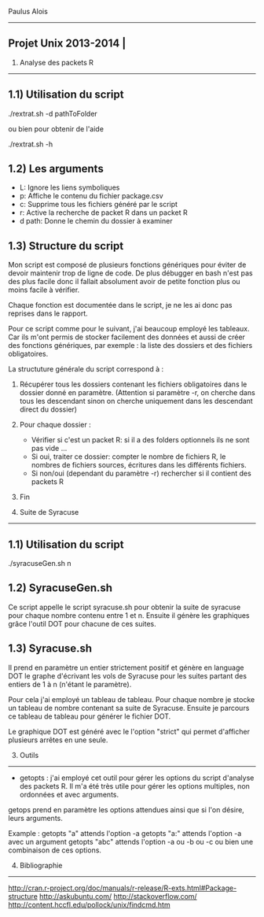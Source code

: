 Paulus Alois

-----------------------
Projet Unix 2013-2014 |
-----------------------

1) Analyse des packets R 
_________________________

1.1) Utilisation du script
---------------------

./rextrat.sh -d pathToFolder

ou bien pour obtenir de l'aide

./rextrat.sh -h

1.2) Les arguments
---------------------

- L: Ignore les liens symboliques 
- p: Affiche le contenu du fichier package.csv
- c: Supprime tous les fichiers généré par le script
- r: Active la recherche de packet R dans un packet R
- d path: Donne le chemin du dossier à examiner

1.3) Structure du script
---------------------

Mon script est composé de plusieurs fonctions génériques pour éviter de devoir maintenir trop de ligne de code. De plus débugger en bash n'est pas des plus facile donc il fallait absolument avoir de petite fonction plus ou moins facile à vérifier.

Chaque fonction est documentée dans le script, je ne les ai donc pas reprises dans le rapport.

Pour ce script comme pour le suivant, j'ai beaucoup employé les tableaux. Car ils m'ont permis de stocker facilement des données et aussi de créer des fonctions génériques, par exemple : la liste des dossiers et des fichiers obligatoires.

La structuture générale du script correspond à :

1) Récupérer tous les dossiers contenant les fichiers obligatoires dans le dossier donné en paramètre.
(Attention si paramètre -r, on cherche dans tous les descendant sinon on cherche uniquement dans les descendant direct du dossier)

2) Pour chaque dossier :
    - Vérifier si c'est un packet R: si il a des folders optionnels ils ne sont pas vide ...
    - Si oui, traiter ce dossier: compter le nombre de fichiers R, le nombres de fichiers sources, écritures dans les différents fichiers.
    - Si non/oui (dependant du paramètre -r) rechercher si il contient des packets R
3) Fin


2) Suite de Syracuse
_____________________


1.1) Utilisation du script
--------------------------

./syracuseGen.sh n


1.2) SyracuseGen.sh
---------------------

Ce script appelle le script syracuse.sh pour obtenir la suite de syracuse pour chaque nombre contenu entre 1 et n. 
Ensuite il génère les graphiques grâce l'outil DOT pour chacune de ces suites.


1.3) Syracuse.sh
---------------------

Il prend en paramètre un entier strictement positif et génère en language DOT le graphe d'écrivant les vols de Syracuse pour les suites partant des entiers de 1 à n (n'étant le paramètre).

Pour cela j'ai employé un tableau de tableau. Pour chaque nombre je stocke un tableau de nombre contenant sa suite de Syracuse.
Ensuite je parcours ce tableau de tableau pour générer le fichier DOT. 

Le graphique DOT est généré avec le l'option "strict" qui permet d'afficher plusieurs arrêtes en une seule.

3) Outils
___________

- getopts : j'ai employé cet outil pour gérer les options du script d'analyse des packets R. Il m'a été très utile pour gérer les options multiples, non ordonnées et avec arguments.

getops prend en paramètre les options attendues ainsi que si l'on désire, leurs arguments.

Example : getopts "a" attends l'option -a
          getopts "a:" attends l'option -a avec un argument
          getopts "abc" attends l'option -a ou -b ou -c ou bien une combinaison de ces options.

4) Bibliographie
------------------

http://cran.r-project.org/doc/manuals/r-release/R-exts.html#Package-structure
http://askubuntu.com/
http://stackoverflow.com/
http://content.hccfl.edu/pollock/unix/findcmd.htm


